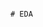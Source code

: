                                                                                                                                                   # EDA 

